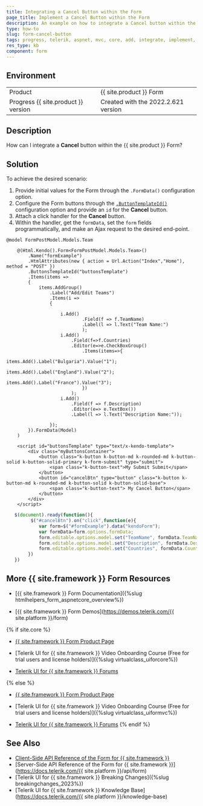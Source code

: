 ```yaml
---
title: Integrating a Cancel Button within the Form
page_title: Implement a Cancel Button within the Form
description: An example on how to integrate a Cancel button within the {{ site.product }} Form. Follow the steps in the Knowledge Base section of the {{ site.product }} components.
type: how-to
slug: form-cancel-button
tags: progress, telerik, aspnet, mvc, core, add, integrate, implement, form, cancel, button
res_type: kb
component: form
---
```


## Environment

<table>
 <tr>
  <td>Product</td>
  <td>{{ site.product }} Form</td>
 </tr>
 <tr>
  <td>Progress {{ site.product }} version</td>
  <td>Created with the 2022.2.621 version</td>
 </tr>
</table>

## Description

How can I integrate a **Cancel** button within the {{ site.product }} Form?

## Solution

To achieve the desired scenario: 

1. Provide initial values for the Form through the `.FormData()` configuration option.
1. Configure the Form buttons through the [`.ButtonTemplateId()`](https://docs.telerik.com/aspnet-core/api/kendo.mvc.ui.fluent/formbuilder#buttonstemplateidsystemstring) configuration option and provide an `id` for the **Cancel** button.
1. Attach a click handler for the **Cancel** button.
1. Within the handler, get the `formData`, set the `form` fields programmatically, and make an Ajax request to the desired end-point.

```Form.cshtml
@model FormPostModel.Models.Team

    @(Html.Kendo().Form<FormPostModel.Models.Team>()
        .Name("formExample")
        .HtmlAttributes(new { action = Url.Action("Index","Home"), method = "POST" })
        .ButtonsTemplateId("buttonsTemplate")
        .Items(items =>
        {
            items.AddGroup()
                .Label("Add/Edit Teams")
                .Items(i =>
                {

                    i.Add()
                            .Field(f => f.TeamName)
                            .Label(l => l.Text("Team Name:")
                            );
                    i.Add()
                        .Field(f=>f.Countries)
                        .Editor(e=>e.CheckBoxGroup()
                            .Items(items=>{
                                items.Add().Label("Bulgaria").Value("1");
                                items.Add().Label("England").Value("2");
                                items.Add().Label("France").Value("3");
                            })
                        );
                    i.Add()
                        .Field(f => f.Description)
                        .Editor(e=> e.TextBox())
                        .Label(l => l.Text("Description Name:"));

                });
        }).FormData(Model)
    )
       
    <script id="buttonsTemplate" type="text/x-kendo-template">
        <div class="myButtonsContainer">
            <button class="k-button k-button-md k-rounded-md k-button-solid k-button-solid-primary k-form-submit" type="submit">
                <span class="k-button-text">My Submit Submit</span>
            </button>
            <button id="cancelBtn" type="button" class="k-button k-button-md k-rounded-md k-button-solid k-button-solid-base">
                <span class="k-button-text"> My Cancel Button</span>
            </button>
        </div>
    </script>

```
```script.js
   $(document).ready(function(){
         $("#cancelBtn").on("click",function(e){
            var form=$("#formExample").data("kendoForm");
            var formData=form.options.formData;
            form.editable.options.model.set("TeamName", formData.TeamName);
            form.editable.options.model.set("Description", formData.Description);
            form.editable.options.model.set("Countries", formData.Countries);
        })
   })
```

## More {{ site.framework }} Form Resources

* [{{ site.framework }} Form Documentation]({%slug htmlhelpers_form_aspnetcore_overview%})

* [{{ site.framework }} Form Demos](https://demos.telerik.com/{{ site.platform }}/form)

{% if site.core %}
* [{{ site.framework }} Form Product Page](https://www.telerik.com/aspnet-core-ui/form)

* [Telerik UI for {{ site.framework }} Video Onboarding Course (Free for trial users and license holders)]({%slug virtualclass_uiforcore%})

* [Telerik UI for {{ site.framework }} Forums](https://www.telerik.com/forums/aspnet-core-ui)

{% else %}
* [{{ site.framework }} Form Product Page](https://www.telerik.com/aspnet-mvc/form)

* [Telerik UI for {{ site.framework }} Video Onboarding Course (Free for trial users and license holders)]({%slug virtualclass_uiformvc%})

* [Telerik UI for {{ site.framework }} Forums](https://www.telerik.com/forums/aspnet-mvc)
{% endif %}

## See Also

* [Client-Side API Reference of the Form for {{ site.framework }}](https://docs.telerik.com/kendo-ui/api/javascript/ui/form)
* [Server-Side API Reference of the Form for {{ site.framework }}](https://docs.telerik.com/{{ site.platform }}/api/form)
* [Telerik UI for {{ site.framework }} Breaking Changes]({%slug breakingchanges_2023%})
* [Telerik UI for {{ site.framework }} Knowledge Base](https://docs.telerik.com/{{ site.platform }}/knowledge-base)
